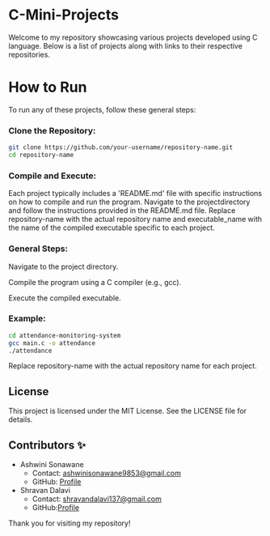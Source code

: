 # C-Mini-Projects

Welcome to my repository showcasing various projects developed using C language. Below is a list of projects along with links to their respective repositories.



# How to Run
To run any of these projects, follow these general steps:

### Clone the Repository:

  ```sh
git clone https://github.com/your-username/repository-name.git
cd repository-name
  ```


### Compile and Execute:
Each project typically includes a 'README.md' file with specific instructions on how to compile and run the program. Navigate to the projectdirectory and follow the instructions provided in the README.md file.
Replace repository-name with the actual repository name and executable_name with the name of the compiled executable specific to each project.


### General Steps:

Navigate to the project directory.

Compile the program using a C compiler (e.g., gcc).

Execute the compiled executable.


### Example:

 ```sh
cd attendance-monitoring-system
gcc main.c -o attendance
./attendance
 ```

Replace repository-name with the actual repository name for each project.

## License
This project is licensed under the MIT License. See the LICENSE file for details.


## Contributors ✨


- Ashwini Sonawane
  - Contact: ashwinisonawane9853@gmail.com
  - GitHub: [Profile](https://github.com/SonawaneAshwini)
- Shravan Dalavi
  - Contact: shravandalavi137@gmail.com
  - GitHub:[Profile]( https://github.com/ShravanDalavi)

Thank you for visiting my repository!


